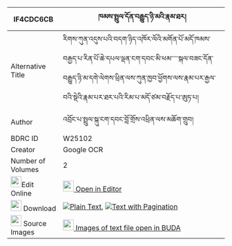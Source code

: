 |IF4CDC6CB|ཁམས་སྤྲུལ་དོན་བརྒྱུད་ཉི་མའི་རྣམ་ཐར། 
| --- | --- 
|Alternative Title |རིགས་ཀུན་འདུས་པའི་བདག་ཉིད་འཁོར་ལོའི་མགོན་པོ་མདོ་ཁམས་བརྒྱད་པ་རིན་པོ་ཆེ་དཔལ་ལྡན་ངག་དབང་མི་ཕམ་་་་་སྐལ་བཟང་དོན་བརྒྱུད་ཉི་མ་དགེ་ལེགས་ཕྲིན་ལས་ཀུན་ཁྱབ་ཕྱོགས་ལས་རྣམ་པར་རྒྱལ་བའི་སྡེའི་རྣམ་པར་ཐར་པའི་རིམ་པ་མདོ་ཙམ་བརྗོད་པ་ཨུཏ་པ།
|Author| འབྲོང་པ་སྤྲུལ་སྐུ་ངག་དབང་བློ་གྲོས་འཕྲིན་ལས་མཆོག་གྲུབ།
|BDRC ID | W25102
|Creator | Google OCR
|Number of Volumes| 2
|<img width="25" src="https://img.icons8.com/color/25/000000/edit-property.png">Edit Online| [<img width="25" src="https://avatars.githubusercontent.com/u/45091458?s=200&v=4"> Open in Editor](http://editor.openpecha.org/IF4CDC6CB)
|<img width="25" src="https://img.icons8.com/fluent/48/000000/download-2.png"/>  Download | [![](https://img.icons8.com/color/20/000000/txt.png)Plain Text](https://github.com/Openpecha/IF4CDC6CB/releases/download/v1/kham_trul_don_gyu_nyima_i_namt_plain_IF4CDC6CB.zip), [![](https://img.icons8.com/color/20/000000/txt.png)Text with Pagination](https://github.com/Openpecha/IF4CDC6CB/releases/download/v1/kham_trul_don_gyu_nyima_i_namt_pages_IF4CDC6CB.zip)
|<img width="25" src="https://img.icons8.com/plasticine/100/000000/pictures-folder.png"/>  Source Images | [<img width="25" src="https://library.bdrc.io/icons/BUDA-small.svg"> Images of text file open in BUDA](https://library.bdrc.io/show/bdr:W25102)